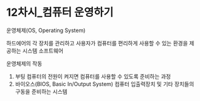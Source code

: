 # 12차시_컴퓨터 운영하기

운영체제(OS, Operating System)

하드에어의 각 장치를 관리하고 사용자가 컴퓨터를 편리하게 사용할 수 있는 환경을 제공하는 시스템 소프트웨어

운영체제의 작동

1. 부팅
컴퓨터의 전원이 켜지면 컴퓨터를 사용할 수 있도록 준비하는 과정
2. 바이오스(BIOS, Basic In/Output System)
컴퓨터 입출력장치 및 기타 장치들의 구동을 준비하는 시스템